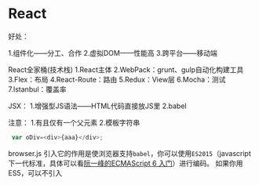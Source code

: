 # React

好处：

1.组件化——分工、合作
2.虚拟DOM——性能高
3.跨平台——移动端



React全家桶(技术栈)
1.React主体
2.WebPack：grunt、gulp自动化构建工具
3.Flex：布局
4.React-Route：路由
5.Redux：View层
6.Mocha：测试
7.Istanbul：覆盖率





JSX：
1.增强型JS语法——HTML代码直接放JS里
2.babel

注意：
1.有且仅有一个父元素
2.模板字符串

```javascript
 var oDiv=<div>{aaa}</div>;
```



browser.js
引入它的作用是使浏览器支持`babel`，你可以使用`ES2015`（javascript下一代标准，具体可以看[阮一峰的ECMAScript 6 入门](http://es6.ruanyifeng.com/)）进行编码。
如果你用ES5，可以不引入